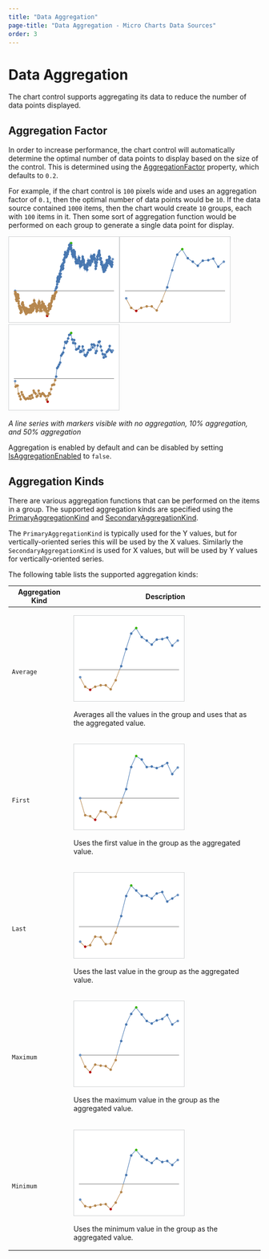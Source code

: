 ```yaml
---
title: "Data Aggregation"
page-title: "Data Aggregation - Micro Charts Data Sources"
order: 3
---
```

# Data Aggregation

The chart control supports aggregating its data to reduce the number of data points displayed.

## Aggregation Factor

In order to increase performance, the chart control will automatically determine the optimal number of data points to display based on the size of the control.  This is determined using the [AggregationFactor](xref:ActiproSoftware.Windows.Controls.MicroCharts.Primitives.MicroXYSeriesBase.AggregationFactor) property, which defaults to `0.2`.

For example, if the chart control is `100` pixels wide and uses an aggregation factor of `0.1`, then the optimal number of data points would be `10`.  If the data source contained `1000` items, then the chart would create `10` groups, each with `100` items in it.  Then some sort of aggregation function would be performed on each group to generate a single data point for display.

![Screenshot](../images/data-aggregation-none.png)![Screenshot](../images/data-aggregation-average10.png)![Screenshot](../images/data-aggregation-average50.png)

*A line series with markers visible with no aggregation, 10% aggregation, and 50% aggregation*

Aggregation is enabled by default and can be disabled by setting [IsAggregationEnabled](xref:ActiproSoftware.Windows.Controls.MicroCharts.Primitives.MicroXYSeriesBase.IsAggregationEnabled) to `false`.

## Aggregation Kinds

There are various aggregation functions that can be performed on the items in a group.  The supported aggregation kinds are specified using the [PrimaryAggregationKind](xref:ActiproSoftware.Windows.Controls.MicroCharts.Primitives.MicroXYSeriesBase.PrimaryAggregationKind) and [SecondaryAggregationKind](xref:ActiproSoftware.Windows.Controls.MicroCharts.Primitives.MicroXYSeriesBase.SecondaryAggregationKind).

The `PrimaryAggregationKind` is typically used for the Y values, but for vertically-oriented series this will be used by the X values.  Similarly the `SecondaryAggregationKind` is used for X values, but will be used by Y values for vertically-oriented series.

The following table lists the supported aggregation kinds:

<table>
<thead>

<tr>
<th>Aggregation Kind</th>
<th>Description</th>
</tr>


</thead>
<tbody>

<tr>
<td>

`Average`

</td>
<td>

![Screenshot](../images/data-aggregation-average10.png)

Averages all the values in the group and uses that as the aggregated value.

</td>
</tr>

<tr>
<td>

`First`

</td>
<td>

![Screenshot](../images/data-aggregation-first10.png)

Uses the first value in the group as the aggregated value.

</td>
</tr>

<tr>
<td>

`Last`

</td>
<td>

![Screenshot](../images/data-aggregation-last10.png)

Uses the last value in the group as the aggregated value.

</td>
</tr>

<tr>
<td>

`Maximum`

</td>
<td>

![Screenshot](../images/data-aggregation-maximum10.png)

Uses the maximum value in the group as the aggregated value.

</td>
</tr>

<tr>
<td>

`Minimum`

</td>
<td>

![Screenshot](../images/data-aggregation-minimum10.png)

Uses the minimum value in the group as the aggregated value.

</td>
</tr>

</tbody>
</table>
